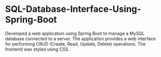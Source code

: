 # SQL-Database-Interface-Using-Spring-Boot
Developed a web application using Spring Boot to manage a MySQL database connected to a server. The application provides a web interface for performing CRUD (Create, Read, Update, Delete) operations. The frontend was styled using CSS.
